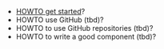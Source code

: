 * [HOWTO get started](HOWTO-get-started.md)?
* HOWTO use GitHub (tbd)?
* HOWTO to use GitHub repositories (tbd)?
* HOWTO to write a good component (tbd)?

